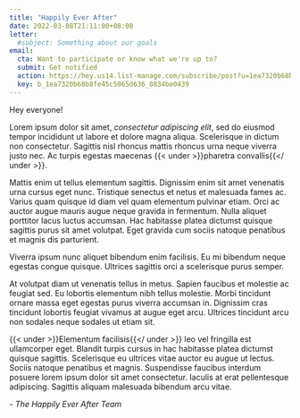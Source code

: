 ```yaml
---
title: "Happily Ever After"
date: 2022-03-08T21:11:00+08:00
letter:
  #subject: Something about our goals
email:
  cta: Want to participate or know what we're up to?
  submit: Get notified
  action: https://hey.us14.list-manage.com/subscribe/post?u=1ea7320b68b8fe45c5065d636&amp;id=8834be0439
  key: b_1ea7320b68b8fe45c5065d636_8834be0439
---
```


Hey everyone!

Lorem ipsum dolor sit amet, _consectetur adipiscing elit_, sed do eiusmod tempor incididunt ut labore et dolore magna aliqua. Scelerisque in dictum non consectetur. Sagittis nisl rhoncus mattis rhoncus urna neque viverra justo nec. Ac turpis egestas maecenas {{< under >}}pharetra convallis{{</ under >}}.

Mattis enim ut tellus elementum sagittis. Dignissim enim sit amet venenatis urna cursus eget nunc. Tristique senectus et netus et malesuada fames ac. Varius quam quisque id diam vel quam elementum pulvinar etiam. Orci ac auctor augue mauris augue neque gravida in fermentum. Nulla aliquet porttitor lacus luctus accumsan. Hac habitasse platea dictumst quisque sagittis purus sit amet volutpat. Eget gravida cum sociis natoque penatibus et magnis dis parturient.

Viverra ipsum nunc aliquet bibendum enim facilisis. Eu mi bibendum neque egestas congue quisque. Ultrices sagittis orci a scelerisque purus semper.

At volutpat diam ut venenatis tellus in metus. Sapien faucibus et molestie ac feugiat sed. Eu lobortis elementum nibh tellus molestie. Morbi tincidunt ornare massa eget egestas purus viverra accumsan in. Dignissim cras tincidunt lobortis feugiat vivamus at augue eget arcu. Ultrices tincidunt arcu non sodales neque sodales ut etiam sit.

{{< under >}}Elementum facilisis{{</ under >}} leo vel fringilla est ullamcorper eget. Blandit turpis cursus in hac habitasse platea dictumst quisque sagittis. Scelerisque eu ultrices vitae auctor eu augue ut lectus. Sociis natoque penatibus et magnis. Suspendisse faucibus interdum posuere lorem ipsum dolor sit amet consectetur. Iaculis at erat pellentesque adipiscing. Sagittis aliquam malesuada bibendum arcu vitae.

_\- The Happily Ever After Team_
